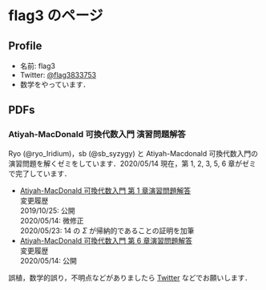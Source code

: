 # flag3 のページ

## Profile
- 名前: flag3
- Twitter: [@flag3833753](https://twitter.com/flag3833753)
- 数学をやっています．

## PDFs

### Atiyah-MacDonald 可換代数入門 演習問題解答
Ryo (@ryo_Iridium)，sb (@sb_syzygy) と Atiyah-Macdonald 可換代数入門の演習問題を解くゼミをしています．2020/05/14 現在，第 1, 2, 3, 5, 6 章がゼミで完了しています．

- [Atiyah-MacDonald 可換代数入門 第 1 章演習問題解答](atiyah-macdonald/Rings_and_Ideals.pdf)  
  変更履歴  
  2019/10/25: 公開  
  2020/05/14: 微修正  
  2020/05/23: 14 の $\Sigma$ が帰納的であることの証明を加筆  
- [Atiyah-MacDonald 可換代数入門 第 6 章演習問題解答](atiyah-macdonald/Chain_Conditions.pdf)  
  変更履歴  
  2020/05/14: 公開  

誤植，数学的誤り，不明点などがありましたら [Twitter](https://twitter.com/flag3833753) などでお願いします．
